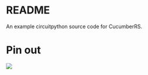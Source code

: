 README
======

An example circuitpython source code for CucumberRS.


Pin out
=======

![]("https://www.gravitechthai.com/ckeditor/upload/files/CG_pinout_01%20-%20Copy%201.jpg")